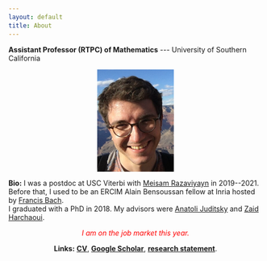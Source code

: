 ```yaml
---
layout: default
title: About
---
```

__Assistant Professor (RTPC) of Mathematics__ --- University of Southern California  

<p align="center">
<img src="photoGrandCanyon-cropped-stronger.jpg" alt="Getty museum" width="30%" align="center" hspace="20">
</p>
    
__Bio:__ I was a postdoc at USC Viterbi with [Meisam Razaviyayn](https://sites.usc.edu/razaviyayn/research/) in 2019--2021. Before that, I used to be an ERCIM Alain Bensoussan fellow at Inria hosted by [Francis Bach](https://www.di.ens.fr/~fbach/).  
I graduated with a PhD in 2018. My advisors were [Anatoli Juditsky](https://ljk.imag.fr/membres/Anatoli.Iouditski/) and [Zaid Harchaoui](http://faculty.washington.edu/zaid/index.html). 
<br />

<p align="center">
<span style="color:red; font-style:italic;">
I am on the job market this year.  
</span>  
</p>
  
<p align="center">
<b>Links:</b> <a href="assets/dmitrii_ostrovskii_CV.pdf"><b>CV</b></a>, 
<a href="https://scholar.google.fr/citations?user=2IvZJ3cAAAAJ&hl=en"><b>Google Scholar</b></a>,  
<a href="assets/research_statement.pdf"><b>research statement</b></a>.
</p>
